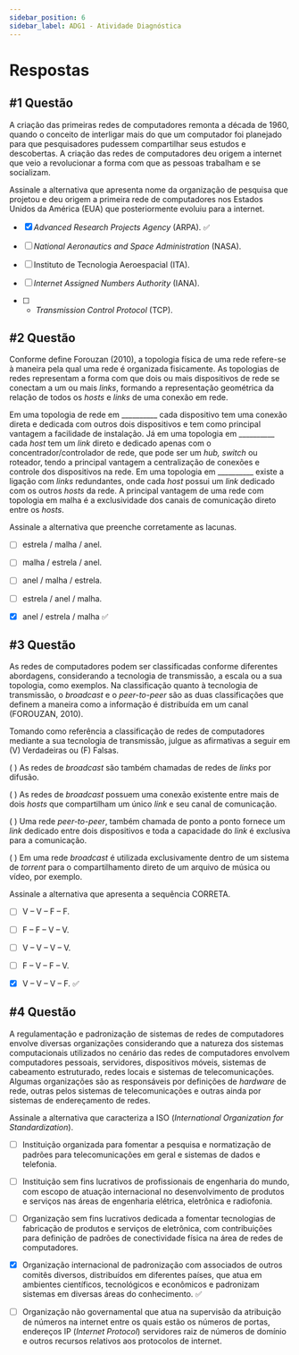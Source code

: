 ```yaml
---
sidebar_position: 6
sidebar_label: ADG1 - Atividade Diagnóstica
---
```


# Respostas


## #1 Questão

  


A criação das primeiras redes de computadores remonta a década de 1960, quando o conceito de interligar mais do que um computador foi planejado para que pesquisadores pudessem compartilhar seus estudos e descobertas. A criação das redes de computadores deu origem a internet que veio a revolucionar a forma com que as pessoas trabalham e se socializam.

Assinale a alternativa que apresenta nome da organização de pesquisa que projetou e deu origem a primeira rede de computadores nos Estados Unidos da América (EUA) que posteriormente evoluiu para a internet.

  

- [x] _Advanced Research Projects Agency_ (ARPA). ✅

- [ ] _National Aeronautics and Space Administration_ (NASA).

- [ ] Instituto de Tecnologia Aeroespacial (ITA).

- [ ] _Internet Assigned Numbers Authority_ (IANA).

- [ ] -   _Transmission Control Protocol_  (TCP).


## #2 Questão

  


Conforme define Forouzan (2010), a topologia física de uma rede refere-se à maneira pela qual uma rede é organizada fisicamente. As topologias de redes representam a forma com que dois ou mais dispositivos de rede se conectam a um ou mais  _links_, formando a representação geométrica da relação de todos os  _hosts_  e  _links_  de uma conexão em rede.

Em uma topologia de rede em __________ cada dispositivo tem uma conexão direta e dedicada com outros dois dispositivos e tem como principal vantagem a facilidade de instalação. Já em uma topologia em __________ cada  _host_  tem um  _link_  direto e dedicado apenas com o concentrador/controlador de rede, que pode ser um  _hub, switch_  ou roteador, tendo a principal vantagem a centralização de conexões e controle dos dispositivos na rede. Em uma topologia em __________ existe a ligação com  _links_  redundantes, onde cada  _host_  possui um  _link_  dedicado com os outros  _hosts_  da rede. A principal vantagem de uma rede com topologia em malha é a exclusividade dos canais de comunicação direto entre os  _hosts_.

Assinale a alternativa que preenche corretamente as lacunas.

  

- [ ] estrela / malha / anel.  

- [ ] malha / estrela / anel.

- [ ] anel / malha / estrela.

- [ ] estrela / anel / malha.

- [x] anel / estrela / malha ✅


## #3 Questão

  


As redes de computadores podem ser classificadas conforme diferentes abordagens, considerando a tecnologia de transmissão, a escala ou a sua topologia, como exemplos. Na classificação quanto à tecnologia de transmissão, o  _broadcast_ e o  _peer-to-peer_  são as duas classificações que definem a maneira como a informação é distribuída em um canal (FOROUZAN, 2010).

Tomando como referência a classificação de redes de computadores mediante a sua tecnologia de transmissão, julgue as afirmativas a seguir em (V) Verdadeiras ou (F) Falsas.

( ) As redes de  _broadcast_  são também chamadas de redes de  _links_  por difusão.

( ) As redes de  _broadcast_  possuem uma conexão existente entre mais de dois  _hosts_  que compartilham um único  _link_  e seu canal de comunicação.

( ) Uma rede  _peer-to-peer_, também chamada de ponto a ponto fornece um  _link_  dedicado entre dois dispositivos e toda a capacidade do  _link_  é exclusiva para a comunicação.

( ) Em uma rede  _broadcast_  é utilizada exclusivamente dentro de um sistema de  _torrent_  para o compartilhamento direto de um arquivo de música ou vídeo, por exemplo.

Assinale a alternativa que apresenta a sequência CORRETA.

  

- [ ] V – V – F – F.  

- [ ] F – F – V – V.

- [ ] V – V – V – V.

- [ ] F – V – F – V.

- [x] V – V – V – F. ✅


## #4 Questão

  


A regulamentação e padronização de sistemas de redes de computadores envolve diversas organizações considerando que a natureza dos sistemas computacionais utilizados no cenário das redes de computadores envolvem computadores pessoais, servidores, dispositivos móveis, sistemas de cabeamento estruturado, redes locais e sistemas de telecomunicações. Algumas organizações são as responsáveis por definições de  _hardware_  de rede, outras pelos sistemas de telecomunicações e outras ainda por sistemas de endereçamento de redes.

Assinale a alternativa que caracteriza a ISO (_International Organization for Standardization_).

  

- [ ] Instituição organizada para fomentar a pesquisa e normatização de padrões para telecomunicações em geral e sistemas de dados e telefonia.  

- [ ] Instituição sem fins lucrativos de profissionais de engenharia do mundo, com escopo de atuação internacional no desenvolvimento de produtos e serviços nas áreas de engenharia elétrica, eletrônica e radiofonia.

- [ ] Organização sem fins lucrativos dedicada a fomentar tecnologias de fabricação de produtos e serviços de eletrônica, com contribuições para definição de padrões de conectividade física na área de redes de computadores.

- [x] Organização internacional de padronização com associados de outros comitês diversos, distribuídos em diferentes países, que atua em ambientes científicos, tecnológicos e econômicos e padronizam sistemas em diversas áreas do conhecimento. ✅

- [ ] Organização não governamental que atua na supervisão da atribuição de números na internet entre os quais estão os números de portas, endereços IP (_Internet Protocol_) servidores raiz de números de domínio e outros recursos relativos aos protocolos de internet.